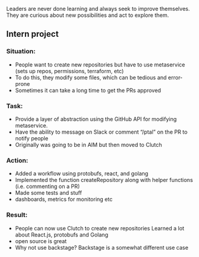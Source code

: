 Leaders are never done learning and always seek to improve themselves. They are curious about new possibilities and act to explore them.

## Intern project

### Situation:
- People want to create new repositories but have to use metaservice (sets up repos, permissions, terraform, etc)
- To do this, they modify some files, which can be tedious and error-prone
- Sometimes it can take a long time to get the PRs approved

### Task:
- Provide a layer of abstraction using the GitHub API for modifying metaservice.
- Have the ability to message on Slack or comment “/ptal” on the PR to notify people
- Originally was going to be in AIM but then moved to Clutch

### Action:
- Added a workflow using protobufs, react, and golang
- Implemented the function createRepository along with helper functions (i.e. commenting on a PR)
- Made some tests and stuff
- dashboards, metrics for monitoring etc

### Result:
- People can now use Clutch to create new repositories
Learned a lot about React.js, protobufs and Golang
- open source is great
- Why not use backstage? Backstage is a somewhat different use case